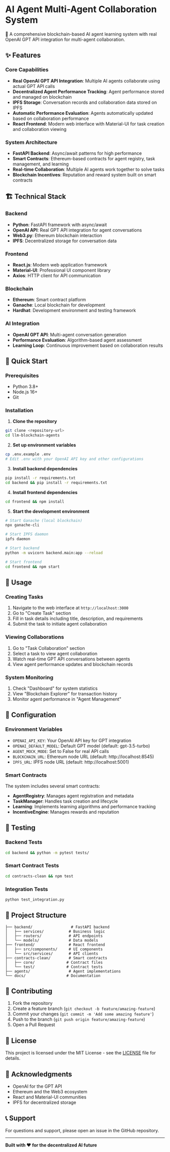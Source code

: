 # AI Agent Multi-Agent Collaboration System

🚀 A comprehensive blockchain-based AI agent learning system with real OpenAI GPT API integration for multi-agent collaboration.

## ✨ Features

### Core Capabilities
- **Real OpenAI GPT API Integration**: Multiple AI agents collaborate using actual GPT API calls
- **Decentralized Agent Performance Tracking**: Agent performance stored and managed on blockchain
- **IPFS Storage**: Conversation records and collaboration data stored on IPFS
- **Automatic Performance Evaluation**: Agents automatically updated based on collaboration performance
- **React Frontend**: Modern web interface with Material-UI for task creation and collaboration viewing

### System Architecture
- **FastAPI Backend**: Async/await patterns for high performance
- **Smart Contracts**: Ethereum-based contracts for agent registry, task management, and learning
- **Real-time Collaboration**: Multiple AI agents work together to solve tasks
- **Blockchain Incentives**: Reputation and reward system built on smart contracts

## 🏗️ Technical Stack

### Backend
- **Python**: FastAPI framework with async/await
- **OpenAI API**: Real GPT API integration for agent conversations
- **Web3.py**: Ethereum blockchain interaction
- **IPFS**: Decentralized storage for conversation data

### Frontend
- **React.js**: Modern web application framework
- **Material-UI**: Professional UI component library
- **Axios**: HTTP client for API communication

### Blockchain
- **Ethereum**: Smart contract platform
- **Ganache**: Local blockchain for development
- **Hardhat**: Development environment and testing framework

### AI Integration
- **OpenAI GPT API**: Multi-agent conversation generation
- **Performance Evaluation**: Algorithm-based agent assessment
- **Learning Loop**: Continuous improvement based on collaboration results

## 🚀 Quick Start

### Prerequisites
- Python 3.8+
- Node.js 16+
- Git

### Installation

1. **Clone the repository**
```bash
git clone <repository-url>
cd llm-blockchain-agents
```

2. **Set up environment variables**
```bash
cp .env.example .env
# Edit .env with your OpenAI API key and other configurations
```

3. **Install backend dependencies**
```bash
pip install -r requirements.txt
cd backend && pip install -r requirements.txt
```

4. **Install frontend dependencies**
```bash
cd frontend && npm install
```

5. **Start the development environment**
```bash
# Start Ganache (local blockchain)
npx ganache-cli

# Start IPFS daemon
ipfs daemon

# Start backend
python -m uvicorn backend.main:app --reload

# Start frontend
cd frontend && npm start
```

## 📖 Usage

### Creating Tasks
1. Navigate to the web interface at `http://localhost:3000`
2. Go to "Create Task" section
3. Fill in task details including title, description, and requirements
4. Submit the task to initiate agent collaboration

### Viewing Collaborations
1. Go to "Task Collaboration" section
2. Select a task to view agent collaboration
3. Watch real-time GPT API conversations between agents
4. View agent performance updates and blockchain records

### System Monitoring
1. Check "Dashboard" for system statistics
2. View "Blockchain Explorer" for transaction history
3. Monitor agent performance in "Agent Management"

## 🔧 Configuration

### Environment Variables
- `OPENAI_API_KEY`: Your OpenAI API key for GPT integration
- `OPENAI_DEFAULT_MODEL`: Default GPT model (default: gpt-3.5-turbo)
- `AGENT_MOCK_MODE`: Set to False for real API calls
- `BLOCKCHAIN_URL`: Ethereum node URL (default: http://localhost:8545)
- `IPFS_URL`: IPFS node URL (default: http://localhost:5001)

### Smart Contracts
The system includes several smart contracts:
- **AgentRegistry**: Manages agent registration and metadata
- **TaskManager**: Handles task creation and lifecycle
- **Learning**: Implements learning algorithms and performance tracking
- **IncentiveEngine**: Manages rewards and reputation

## 🧪 Testing

### Backend Tests
```bash
cd backend && python -m pytest tests/
```

### Smart Contract Tests
```bash
cd contracts-clean && npm test
```

### Integration Tests
```bash
python test_integration.py
```

## 📁 Project Structure

```
├── backend/                 # FastAPI backend
│   ├── services/           # Business logic
│   ├── routers/            # API endpoints
│   └── models/             # Data models
├── frontend/               # React frontend
│   ├── src/components/     # UI components
│   └── src/services/       # API clients
├── contracts-clean/        # Smart contracts
│   ├── core/              # Contract files
│   └── test/              # Contract tests
├── agents/                 # Agent implementations
└── docs/                  # Documentation
```

## 🤝 Contributing

1. Fork the repository
2. Create a feature branch (`git checkout -b feature/amazing-feature`)
3. Commit your changes (`git commit -m 'Add some amazing feature'`)
4. Push to the branch (`git push origin feature/amazing-feature`)
5. Open a Pull Request

## 📄 License

This project is licensed under the MIT License - see the [LICENSE](LICENSE) file for details.

## 🙏 Acknowledgments

- OpenAI for the GPT API
- Ethereum and the Web3 ecosystem
- React and Material-UI communities
- IPFS for decentralized storage

## 📞 Support

For questions and support, please open an issue in the GitHub repository.

---

**Built with ❤️ for the decentralized AI future**